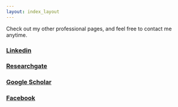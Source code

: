 ```yaml
---
layout: index_layout
---
```


Check out my other professional pages, and feel free to contact me anytime.


### [Linkedin](https://www.linkedin.com/in/marko-sprem-63247783/)

### [Researchgate](https://www.researchgate.net/profile/Marko-Sprem)

### [Google Scholar](https://scholar.google.hr/citations?user=M1ooVmQAAAAJ&hl=en)

### [Facebook](https://www.facebook.com/marko.sprem.z/)
